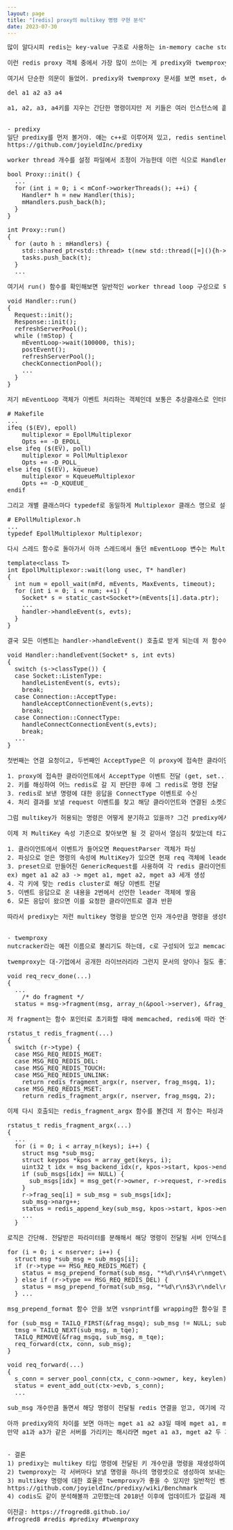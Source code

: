 ```yaml
---
layout: page
title: "[redis] proxy의 multikey 명령 구현 분석"
date: 2023-07-30
---
```


<pre>
많이 알다시피 redis는 key-value 구조로 사용하는 in-memory cache storage 중 하나야. redis는 클러스터를 구성할 수 있는데 사실 proxy 객체를 앞에 두고 사용하는 경우가 많아. 로드밸런싱이나 acl, 커넥션 관리 등 이점이 많거든.

이런 redis proxy 객체 중에서 가장 많이 쓰이는 게 predixy와 twemproxy인데, proxy의 역할은 단순히 키를 해싱해서 명령을 실행시킬 인스턴스로 그 명령을 보내는 것 뿐이야. 샤딩 개념이라고 보면 돼.

여기서 단순한 의문이 들었어. predixy와 twemproxy 문서를 보면 mset, del 같이 여러 개의 키를 하나의 명령에 실어서 보낼 수 있는 명령도 지원하거든. 왜 이 부분이 이상했냐면, 아래 명령을 보낸다고 해봐.

del a1 a2 a3 a4

a1, a2, a3, a4키를 지우는 간단한 명령이지만 저 키들은 여러 인스턴스에 흩어져있기 때문에 다른 명령처럼 단순히 하나의 인스턴스로 전달한다고 완료되지 않는 명령이잖아? 이걸 각 proxy 구현체들은 어떻게 풀어냈을까 하는게 궁금했어.


- predixy
일단 predixy를 먼저 볼거야. 얘는 c++로 이루어져 있고, redis sentinel/cluster에 대한 지원을 하고 있어. 초기화나 기타 로직이 간결한 편이야.
https://github.com/joyieldInc/predixy

worker thread 개수를 설정 파일에서 조정이 가능한데 이런 식으로 Handler 클래스가 실제 스레드에서 돌아가는 로직을 구현하게 돼.

bool Proxy::init() {
  ...
  for (int i = 0; i < mConf->workerThreads(); ++i) {
    Handler* h = new Handler(this);
    mHandlers.push_back(h);
  }
}

int Proxy::run()
{
  for (auto h : mHandlers) {
    std::shared_ptr&lt;std::thread> t(new std::thread([=](){h->run();}));
    tasks.push_back(t);
  }
  ...

여기서 run() 함수를 확인해보면 일반적인 worker thread loop 구성으로 되어 있어.

void Handler::run()
{
  Request::init();
  Response::init();
  refreshServerPool();
  while (!mStop) {
    mEventLoop->wait(100000, this);
    postEvent();
    refreshServerPool();
    checkConnectionPool();
    ...
  }
}

저기 mEventLoop 객체가 이벤트 처리하는 객체인데 보통은 추상클래스로 인터페이스 일반화해서 다형성을 구성하는데 여기서는 컴파일 시에 Makefile 에서 이벤트 핸들러를 아예 지정하더라고.

# Makefile
...
ifeq ($(EV), epoll)
	multiplexor = EpollMultiplexor
	Opts += -D_EPOLL_
else ifeq ($(EV), poll)
	multiplexor = PollMultiplexor
	Opts += -D_POLL_
else ifeq ($(EV), kqueue)
	multiplexor = KqueueMultiplexor
	Opts += -D_KQUEUE_
endif

그리고 개별 클래스마다 typedef로 동일하게 Multiplexor 클래스 명으로 설정해서 Makefile 옵션에 따라 실제 클래스의 구현이 달라지게 되는 방식을 썼어.

# EPollMultiplexor.h
...
typedef EpollMultiplexor Multiplexor;

다시 스레드 함수로 돌아가서 아까 스레드에서 돌던 mEventLoop 변수는 Multiplexor* 로 선언되어 있는데, epoll 기준으로 보면 이런 식으로 wrapping되어 있어.

template&lt;class T>
int EpollMultiplexor::wait(long usec, T* handler)
{
  int num = epoll_wait(mFd, mEvents, MaxEvents, timeout);
  for (int i = 0; i < num; ++i) {
    Socket* s = static_cast&lt;Socket*>(mEvents[i].data.ptr);
    ...
    handler->handleEvent(s, evts);
  }
}

결국 모든 이벤트는 handler->handleEvent() 호출로 받게 되는데 저 함수에서는 세 가지 타입으로 나눠서 처리하고 있어.

void Handler::handleEvent(Socket* s, int evts)
{
  switch (s->classType()) {
  case Socket::ListenType:
    handleListenEvent(s, evts);
    break;
  case Connection::AcceptType:
    handleAcceptConnectionEvent(s,evts);
    break;
  case Connection::ConnectType:
    handleConnectConnectionEvent(s,evts);
    break;
  ...
}

첫번째는 연결 요청이고, 두번째인 AcceptType은 이 proxy에 접속한 클라이언트와 연결된 곳에서 보낸 이벤트, ConnectType은 proxy와 연결된 redis cluster 서버 이벤트를 말해. 이미 연결된 상태에서 일반적인 명령은 이런 순서로 진행이 돼.

1. proxy에 접속한 클라이언트에서 AcceptType 이벤트 전달 (get, set..)
2. 키를 해싱하여 어느 redis로 갈 지 판단한 후에 그 redis로 명령 전달
3. redis로 보낸 명령에 대한 응답을 ConnectType 이벤트로 수신
4. 처리 결과를 보낼 request 이벤트를 찾고 해당 클라이언트와 연결된 소켓으로 전달

그럼 multikey가 허용되는 명령은 어떻게 분기하고 있을까? 그건 predixy에서 선언된 redis 함수별 타입에 따라 달라져. get이나 ttl 등은 Read 타입만 선언되어 있는데 mget은 Read|MultiKey 타입으로 선언되어 있거든. del도 키를 여러개 받을 수 있으니 Write|MultiKey 로 되어있고.

이제 저 MultiKey 속성 기준으로 찾아보면 될 것 같아서 열심히 찾았는데 타고가는 로직이 너무 길어서 여기서는 이벤트가 도착했을 때의 대략적인 플로우만 설명해볼게.

1. 클라이언트에서 이벤트가 들어오면 RequestParser 객체가 파싱
2. 파싱으로 얻은 명령의 속성에 MultiKey가 있으면 현재 req 객체에 leader로 선언
3. preset으로 만들어진 GenericRequest를 사용하여 각 redis 클라이언트에 인자 개수만큼 이벤트를 생성
ex) mget a1 a2 a3 -> mget a1, mget a2, mget a3 세개 생성
4. 각 키에 맞는 redis cluster로 해당 이벤트 전달
5. 이벤트 응답으로 온 내용을 2번에서 선언한 leader 객체에 쌓음
6. 모든 응답이 왔으면 이를 요청한 클라이언트로 결과 반환

따라서 predixy는 저런 multikey 명령을 받으면 인자 개수만큼 명령을 생성해서 개별 redis cluster로 전달하는 방식인걸 확인할 수 있었어.


- twemproxy
nutcracker라는 예전 이름으로 불리기도 하는데, c로 구성되어 있고 memcached, redis를 지원하고 있어. twitter에서 사용하는 것으로 더 널리 알려진 proxy야. 2015년 이후로 계속 업데이트가 없길래 predixy로 넘어왔는데 2년 전에 뭔가 릴리즈되긴 했네.

twemproxy는 대-기업에서 공개한 라이브러리라 그런지 문서의 양이나 질도 좋고, 코드나 구조도 매우 깔끔한 편이야. 특히 c++처럼 template 떡칠이 없어서 코드 따라가기도 수월한 것도 장점이고. 이제 코드를 보면,

void req_recv_done(...)
{
  ...
    /* do fragment */
  status = msg->fragment(msg, array_n(&pool->server), &frag_msgq);

저 fragment는 함수 포인터로 초기화할 때에 memcached, redis에 따라 연결되는 함수가 달라지도록 되어있어. 여기서는 redis니까 그 연결되는 부분을 보면,

rstatus_t redis_fragment(...)
{
  switch (r->type) {
  case MSG_REQ_REDIS_MGET:
  case MSG_REQ_REDIS_DEL:
  case MSG_REQ_REDIS_TOUCH:
  case MSG_REQ_REDIS_UNLINK:
    return redis_fragment_argx(r, nserver, frag_msgq, 1);
  case MSG_REQ_REDIS_MSET:
    return redis_fragment_argx(r, nserver, frag_msgq, 2);

이제 다시 호출되는 redis_fragment_argx 함수를 볼건데 저 함수는 파싱과 req 생성 두 부분으로 나누어져 있어. 파싱을 먼저 볼게.

rstatus_t redis_fragment_argx(...)
{
  ...
  for (i = 0; i < array_n(keys); i++) {
    struct msg *sub_msg;
    struct keypos *kpos = array_get(keys, i);
    uint32_t idx = msg_backend_idx(r, kpos->start, kpos->end - kpos->start);
    if (sub_msgs[idx] == NULL) {
      sub_msgs[idx] = msg_get(r->owner, r->request, r->redis);
    }
    r->frag_seq[i] = sub_msg = sub_msgs[idx];
    sub_msg->narg++;
    status = redis_append_key(sub_msg, kpos->start, kpos->end - kpos->start);
    ...
  }

로직은 간단해. 전달받은 파라미터를 분해해서 해당 명령이 전달될 서버 인덱스를 찾고, 그 파라미터를 redis_append_key 함수를 이용하여 sub_msgs에 순차적으로 쌓고 있어. 이렇게 각 서버로 전달될 sub_msgs를 쌓았으면 이제 loop 돌면서 request 생성해야지.

for (i = 0; i < nserver; i++) {
  struct msg *sub_msg = sub_msgs[i];
  if (r->type == MSG_REQ_REDIS_MGET) {
    status = msg_prepend_format(sub_msg, "*%d\r\n$4\r\nmget\r\n", sub_msg->narg + 1);
  } else if (r->type == MSG_REQ_REDIS_DEL) {
    status = msg_prepend_format(sub_msg, "*%d\r\n$3\r\ndel\r\n", sub_msg->narg + 1);
  } ...

msg_prepend_format 함수 안을 보면 vsnprintf를 wrapping한 함수일 뿐이고, 이런 식으로 각 서버마다 전달할 명령셋을 생성하게 돼. 이렇게 생성된 명령으로 아래에서 전송하면 끝.

for (sub_msg = TAILQ_FIRST(&frag_msgq); sub_msg != NULL; sub_msg = tmsg) {
  tmsg = TAILQ_NEXT(sub_msg, m_tqe);
  TAILQ_REMOVE(&frag_msgq, sub_msg, m_tqe);
  req_forward(ctx, conn, sub_msg);
}

void req_forward(...)
{
  s_conn = server_pool_conn(ctx, c_conn->owner, key, keylen);
  status = event_add_out(ctx->evb, s_conn);
  ...

sub_msg 개수만큼 돌면서 해당 명령이 전달될 redis 연결을 얻고, 여기에 각 sub_msg마다 쌓인 명령을 전달하여 response 함수를 통해 응답을 확인하고 모두 다 수신받았으면 클라이언트에 전달하게 돼. (이건 predixy랑 동일)

아까 predixy와의 차이를 보면 아까는 mget a1 a2 a3일 때에 mget a1, mget a2, mget a3를 각각 만들어서 보냈잖아? twemproxy는 조금 더 똑똑하게 각 서버마다 보낼 명령을 모아서 한번에 보내는 방식이야.
만약 a1과 a3가 같은 서버를 가리키는 해시라면 mget a1 a3, mget a2 두 개의 명령만 생성해서 보내겠지.


- 결론
1) predixy는 multikey 타입 명령에 전달된 키 개수만큼 명령을 재생성하여 전달한다.
2) twemproxy는 각 서버마다 보낼 명령을 하나의 명령셋으로 생성하여 보내는 방식으로 최대 서버 개수만큼의 명령만 생성된다.
3) multikey 명령에 대한 효율은 twemproxy가 좋을 수 있지만 일반적인 벤치마크는 predixy가 우위
https://github.com/joyieldInc/predixy/wiki/Benchmark
4) codis도 같이 분석해볼까 고민했는데 2018년 이후에 업데이트가 없길래 제외

이전글: https://frogred8.github.io/
#frogred8 #redis #predixy #twemproxy